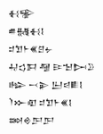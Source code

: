 <div class='block'>
<div class='line'>𒈬𒊌</div>
<div class='line'>𒌑𒉆𒈬𒋙</div>
<div class='line'>𒄑𒈣𒈨𒌍𒆪𒉡</div>
<div class='line'>𒄷𒌓𒁕 𒆷 𒄿𒈠𒄖𒊒</div>
<div class='line'>𒈗 𒁁𒉌 𒌨𒁀𒀾𒋙</div>
<div class='line'>𒇺𒁍𒊏 𒄑𒈣𒈨𒌍𒋙</div>
<div class='line'>𒇷𒄴𒂅𒂅</div>
</div>